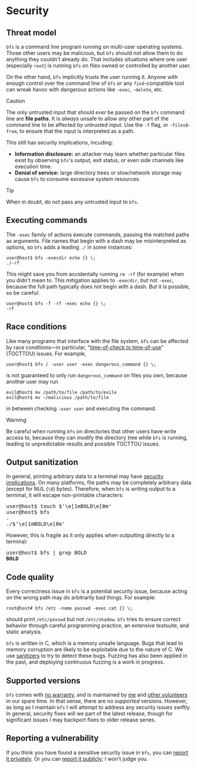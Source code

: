 Security
========

Threat model
------------

`bfs` is a command line program running on multi-user operating systems.
Those other users may be malicious, but `bfs` should not allow them to do anything they couldn't already do.
That includes situations where one user (especially `root`) is running `bfs` on files owned or controlled by another user.

On the other hand, `bfs` implicitly trusts the user running it.
Anyone with enough control over the command line of `bfs` or any `find`-compatible tool can wreak havoc with dangerous actions like `-exec`, `-delete`, etc.

> [!CAUTION]
> The only untrusted input that should *ever* be passed on the `bfs` command line are **file paths**.
> It is *always* unsafe to allow *any* other part of the command line to be affected by untrusted input.
> Use the `-f` flag, or `-files0-from`, to ensure that the input is interpreted as a path.

This still has security implications, incuding:

- **Information disclosure:** an attacker may learn whether particular files exist by observing `bfs`'s output, exit status, or even side channels like execution time.
- **Denial of service:** large directory trees or slow/network storage may cause `bfs` to consume excessive system resources.

> [!TIP]
> When in doubt, do not pass any untrusted input to `bfs`.


Executing commands
------------------

The `-exec` family of actions execute commands, passing the matched paths as arguments.
File names that begin with a dash may be misinterpreted as options, so `bfs` adds a leading `./` in some instances:

```console
user@host$ bfs -execdir echo {} \;
./-rf
```

This might save you from accidentally running `rm -rf` (for example) when you didn't mean to.
This mitigation applies to `-execdir`, but not `-exec`, because the full path typically does not begin with a dash.
But it is possible, so be careful:

```console
user@host$ bfs -f -rf -exec echo {} \;
-rf
```


Race conditions
---------------

Like many programs that interface with the file system, `bfs` can be affected by race conditions&mdash;in particular, "[time-of-check to time-of-use](https://en.wikipedia.org/wiki/Time-of-check_to_time-of-use)" (TOCTTOU) issues.
For example,

```console
user@host$ bfs / -user user -exec dangerous_command {} \;
```

is not guaranteed to only run `dangerous_command` on files you own, because another user may run

```console
evil@host$ mv /path/to/file /path/to/exile
evil@host$ mv ~/malicious /path/to/file
```

in between checking `-user user` and executing the command.

> [!WARNING]
> Be careful when running `bfs` on directories that other users have write access to, because they can modify the directory tree while `bfs` is running, leading to unpredictable results and possible TOCTTOU issues.


Output sanitization
-------------------

In general, printing arbitrary data to a terminal may have [security](https://hdm.io/writing/termulation.txt) [implications](https://dgl.cx/2023/09/ansi-terminal-security#vulnerabilities-using-known-replies).
On many platforms, file paths may be completely arbitrary data (except for NUL (`\0`) bytes).
Therefore, when `bfs` is writing output to a terminal, it will escape non-printable characters:

<pre>
user@host$ touch $'\e[1mBOLD\e[0m'
user@host$ bfs
.
./$'\e[1mBOLD\e[0m'
</pre>

However, this is fragile as it only applies when outputting directly to a terminal:

<pre>
user@host$ bfs | grep BOLD
<strong>BOLD</strong>
</pre>


Code quality
------------

Every correctness issue in `bfs` is a potential security issue, because acting on the wrong path may do arbitrarily bad things.
For example:

```console
root@host# bfs /etc -name passwd -exec cat {} \;
```

should print `/etc/passwd` but not `/etc/shadow`.
`bfs` tries to ensure correct behavior through careful programming practice, an extensive testsuite, and static analysis.

`bfs` is written in C, which is a memory unsafe language.
Bugs that lead to memory corruption are likely to be exploitable due to the nature of C.
We use [sanitizers](https://github.com/google/sanitizers) to try to detect these bugs.
Fuzzing has also been applied in the past, and deploying continuous fuzzing is a work in progress.


Supported versions
------------------

`bfs` comes with [no warranty](/LICENSE), and is maintained by [me](https://tavianator.com/) and [other volunteers](https://github.com/tavianator/bfs/graphs/contributors) in our spare time.
In that sense, there are no *supported* versions.
However, as long as I maintain `bfs` I will attempt to address any security issues swiftly.
In general, security fixes will we part of the latest release, though for significant issues I may backport fixes to older release series.


Reporting a vulnerability
-------------------------

If you think you have found a sensitive security issue in `bfs`, you can [report it privately](https://github.com/tavianator/bfs/security/advisories/new).
Or you can [report it publicly](https://github.com/tavianator/bfs/issues/new); I won't judge you.

